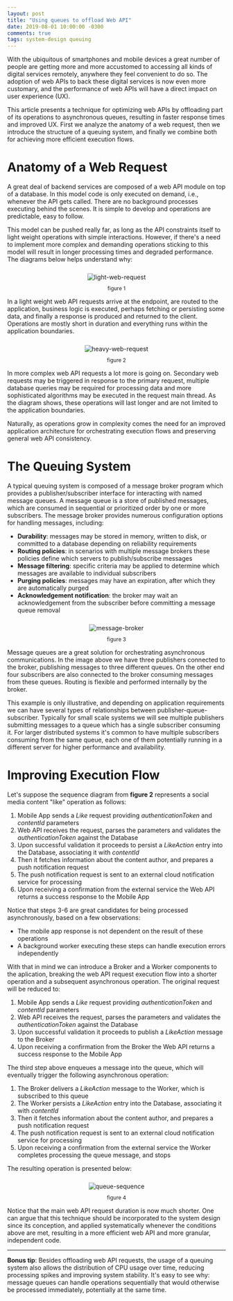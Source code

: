 ```yaml
---
layout: post
title: "Using queues to offload Web API"
date: 2019-08-01 10:00:00 -0300
comments: true
tags: system-design queuing
---
```


With the ubiquitous of smartphones and mobile devices a great number of people are getting more and more accustomed to accessing all kinds of digital services remotely, anywhere they feel convenient to do so. The adoption of web APIs to back these digital services is now even more customary, and the performance of web APIs will have a direct impact on user experience (UX).

This article presents a technique for optimizing web APIs by offloading part of its operations to asynchronous queues, resulting in faster response times and improved UX. First we analyze the anatomy of a web request, then we introduce the structure of a queuing system, and finally we combine both for achieving more efficient execution flows.

Anatomy of a Web Request
============

A great deal of backend services are composed of a web API module on top of a database. In this model code is only executed on demand, i.e., whenever the API gets called. There are no background processes executing behind the scenes. It is simple to develop and operations are predictable, easy to follow.

This model can be pushed really far, as long as the API constraints itself to light weight operations with simple interactions. However, if there's a need to implement more complex and demanding operations sticking to this model will result in longer processing times and degraded performance. The diagrams below helps understand why:

<p align="center">
  <img style="max-height: 300px; max-width: 100%; margin: 10px" src="{{ site.baseurl }}/images/p2/light-web-request.JPG" alt="light-web-request"/>
  <br><label style="font-size: 12px;">figure 1</label>
</p>

In a light weight web API requests arrive at the endpoint, are routed to the application, business logic is executed, perhaps fetching or persisting some data, and finally a response is produced and returned to the client. Operations are mostly short in duration and everything runs within the application boundaries.

<p align="center">
  <img style="max-height: 385px; max-width: 100%; margin: 10px" src="{{ site.baseurl }}/images/p2/heavy-web-request.JPG" alt="heavy-web-request"/>
  <br><label style="font-size: 12px;">figure 2</label>
</p>

In more complex web API requests a lot more is going on. Secondary web requests may be triggered in response to the primary request, multiple database queries may be required for processing data and more sophisticated algorithms may be executed in the request main thread. As the diagram shows, these operations will last longer and are not limited to the application boundaries.

Naturally, as operations grow in complexity comes the need for an improved application architecture for orchestrating execution flows and preserving general web API consistency.

The Queuing System
============

A typical queuing system is composed of a message broker program which provides a publisher/subscriber interface for interacting with named message queues. A message queue is a store of published messages, which are consumed in sequential or prioritized order by one or more subscribers. The message broker provides numerous configuration options for handling messages, including:
* <b>Durability</b>: messages may be stored in memory, written to disk, or committed to a database depending on reliability requirements
* <b>Routing policies</b>: in scenarios with multiple message brokers these policies define which servers to publish/subscribe messages
* <b>Message filtering</b>: specific criteria may be applied to determine which messages are available to individual subscribers
* <b>Purging policies</b>: messages may have an expiration, after which they are automatically purged
* <b>Acknowledgement notification</b>: the broker may wait an acknowledgement from the subscriber before committing a message queue removal

<p align="center">
  <img style="max-height: 250px; max-width: 100%; margin: 10px" src="{{ site.baseurl }}/images/p2/message-broker.JPG" alt="message-broker"/>
  <br><label style="font-size: 12px;">figure 3</label>
</p>

Message queues are a great solution for orchestrating asynchronous communications. In the image above we have three publishers connected to the broker, publishing messages to three different queues. On the other end four subscribers are also connected to the broker consuming messages from these queues. Routing is flexible and performed internally by the broker.

This example is only illustrative, and depending on application requirements we can have several types of relationships between publisher-queue-subscriber. Typically for small scale systems we will see multiple publishers submitting messages to a queue which has a single subscriber consuming it. For larger distributed systems it's common to have multiple subscribers consuming from the same queue, each one of them potentially running in a different server for higher performance and availability.


Improving Execution Flow
============

Let's suppose the sequence diagram from **figure 2** represents a social media content "like" operation as follows:
1. Mobile App sends a *Like* request providing *authenticationToken* and *contentId* parameters
2. Web API receives the request, parses the parameters and validates the *authenticationToken* against the Database
3. Upon successful validation it proceeds to persist a *LikeAction* entry into the Database, associating it with *contentId*
4. Then it fetches information about the content author, and prepares a push notification request
5. The push notification request is sent to an external cloud notification service for processing
6. Upon receiving a confirmation from the external service the Web API returns a success response to the Mobile App

Notice that steps 3-6 are great candidates for being processed asynchronously, based on a few observations:
* The mobile app response is not dependent on the result of these operations
* A background worker executing these steps can handle execution errors independently

With that in mind we can introduce a Broker and a Worker components to the aplication, breaking the web API request execution flow into a shorter operation and a subsequent asynchronous operation. The original request will be reduced to:
1. Mobile App sends a *Like* request providing *authenticationToken* and *contentId* parameters
2. Web API receives the request, parses the parameters and validates the *authenticationToken* against the Database
3. Upon successful validation it proceeds to publish a *LikeAction* message to the Broker
4. Upon receiving a confirmation from the Broker the Web API returns a success response to the Mobile App

The third step above enqueues a message into the queue, which will eventually trigger the following asynchronous operation:
1. The Broker delivers a *LikeAction* message to the Worker, which is subscribed to this queue
1. The Worker persists a *LikeAction* entry into the Database, associating it with *contentId*
2. Then it fetches information about the content author, and prepares a push notification request
3. The push notification request is sent to an external cloud notification service for processing
4. Upon receiving a confirmation from the external service the Worker completes processing the queue message, and stops

The resulting operation is presented below:

<p align="center">
  <img style="max-height: 385px; max-width: 100%; margin: 10px" src="{{ site.baseurl }}/images/p2/queue-sequence.JPG" alt="queue-sequence"/>
  <br><label style="font-size: 12px;">figure 4</label>
</p>

Notice that the main web API request duration is now much shorter. One can argue that this technique should be incorporated to the system design since its conception, and applied systematically whenever the conditions above are met, resulting in a more efficient web API and more granular, independent code.

---

**Bonus tip**: Besides offloading web API requests, the usage of a queuing system also allows the distribution of CPU usage over time, reducing processing spikes and improving system stability. It's easy to see why: message queues can handle operations sequentially that would otherwise be processed immediately, potentially at the same time.
